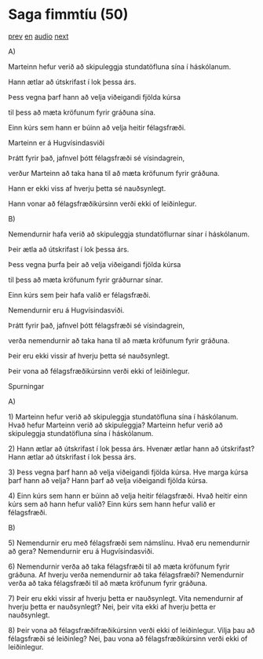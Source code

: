 # Saga fimmtíu (50)

[prev](../is/story_49.md)
[en](../en/story_50.md)
[audio](../audio/story_50.mp3)
[next](../is/story_51.md)

A\)

Marteinn hefur verið að skipuleggja stundatöfluna sína í háskólanum.

Hann ætlar að útskrifast í lok þessa árs.

Þess vegna þarf hann að velja viðeigandi fjölda kúrsa

til þess að mæta kröfunum fyrir gráðuna sína.

Einn kúrs sem hann er búinn að velja heitir félagsfræði.

Marteinn er á Hugvísindasviði

Þrátt fyrir það, jafnvel þótt félagsfræði sé vísindagrein,

verður Marteinn að taka hana til að mæta kröfunum fyrir gráðuna.

Hann er ekki viss af hverju þetta sé nauðsynlegt.

Hann vonar að félagsfræðikúrsinn verði ekki of leiðinlegur.

B\)

Nemendurnir hafa verið að skipuleggja stundatöflurnar sínar í
háskólanum.

Þeir ætla að útskrifast í lok þessa árs.

Þess vegna þurfa þeir að velja viðeigandi fjölda kúrsa

til þess að mæta kröfunum fyrir gráðurnar sínar.

Einn kúrs sem þeir hafa valið er félagsfræði.

Nemendurnir eru á Hugvísindasviði.

Þrátt fyrir það, jafnvel þótt félagsfræði sé vísindagrein,

verða nemendurnir að taka hana til að mæta kröfunum fyrir gráðuna.

Þeir eru ekki vissir af hverju þetta sé nauðsynlegt.

Þeir vona að félagsfræðikúrsinn verði ekki of leiðinlegur.

Spurningar

A\)

1\) Marteinn hefur verið að skipuleggja stundatöfluna sína í háskólanum.
Hvað hefur Marteinn verið að skipuleggja? Marteinn hefur verið að
skipuleggja stundatöfluna sína í háskólanum.

2\) Hann ætlar að útskrifast í lok þessa árs. Hvenær ætlar hann að
útskrifast? Hann ætlar að útskrifast í lok þessa árs.

3\) Þess vegna þarf hann að velja viðeigandi fjölda kúrsa. Hve marga
kúrsa þarf hann að velja? Hann þarf að velja viðeigandi fjölda kúrsa.

4\) Einn kúrs sem hann er búinn að velja heitir félagsfræði. Hvað heitir
einn kúrs sem að hann hefur valið? Einn kúrs sem hann hefur valið er
félagsfræði.

B\)

5\) Nemendurnir eru með félagsfræði sem námslínu. Hvað eru nemendurnir
að gera? Nemendurnir eru á Hugvísindasviði.

6\) Nemendurnir verða að taka félagsfræði til að mæta kröfunum fyrir
gráðuna. Af hverju verða nemendurnir að taka félagsfræði? Nemendurnir
verða að taka félagsfræði til að mæta kröfunum fyrir gráðuna.

7\) Þeir eru ekki vissir af hverju þetta er nauðsynlegt. Vita
nemendurnir af hverju þetta er nauðsynlegt? Nei, þeir vita ekki af
hverju þetta er nauðsynlegt.

8\) Þeir vona að félagsfræðifræðikúrsinn verði ekki of leiðinlegur.
Vilja þau að félagsfræði sé leiðinleg? Nei, þau vona að
félagsfræðikúrsinn verði ekki of leiðinlegur.
